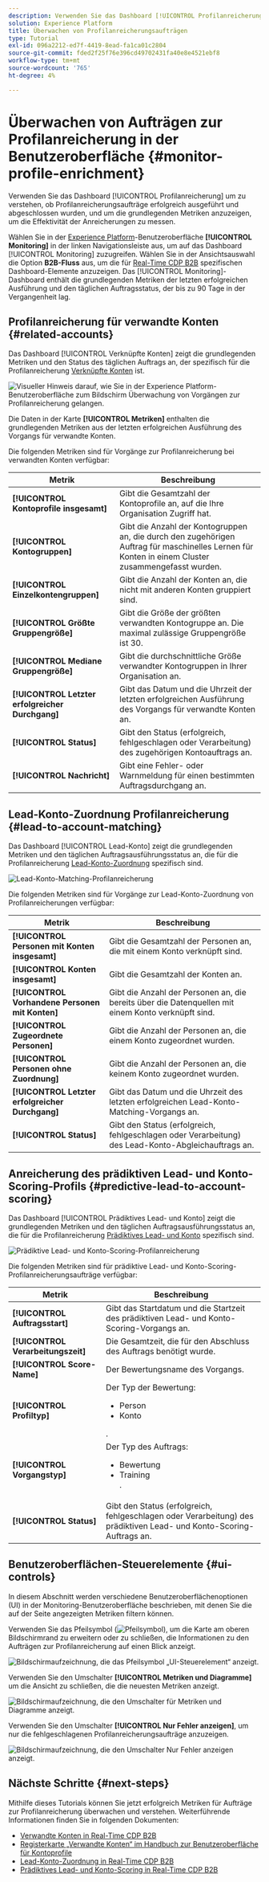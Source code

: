 ```yaml
---
description: Verwenden Sie das Dashboard [!UICONTROL Profilanreicherung] um zu verstehen, ob Profilanreicherungsaufträge erfolgreich ausgeführt und abgeschlossen wurden, und um die grundlegenden Metriken anzuzeigen, um die Effektivität der Anreicherungen zu messen.
solution: Experience Platform
title: Überwachen von Profilanreicherungsaufträgen
type: Tutorial
exl-id: 096a2212-ed7f-4419-8ead-fa1ca01c2804
source-git-commit: fded2f25f76e396cd49702431fa40e8e4521ebf8
workflow-type: tm+mt
source-wordcount: '765'
ht-degree: 4%

---
```


# Überwachen von Aufträgen zur Profilanreicherung in der Benutzeroberfläche {#monitor-profile-enrichment}

Verwenden Sie das Dashboard [!UICONTROL Profilanreicherung] um zu verstehen, ob Profilanreicherungsaufträge erfolgreich ausgeführt und abgeschlossen wurden, und um die grundlegenden Metriken anzuzeigen, um die Effektivität der Anreicherungen zu messen.

Wählen Sie in der [Experience Platform](https://platform.adobe.com)-Benutzeroberfläche **[!UICONTROL Monitoring]** in der linken Navigationsleiste aus, um auf das Dashboard [!UICONTROL Monitoring] zuzugreifen. Wählen Sie in der Ansichtsauswahl die Option **B2B-Fluss** aus, um die für [Real-Time CDP B2B](/help/rtcdp/b2b-overview.md) spezifischen Dashboard-Elemente anzuzeigen.  Das [!UICONTROL Monitoring]-Dashboard enthält die grundlegenden Metriken der letzten erfolgreichen Ausführung und den täglichen Auftragsstatus, der bis zu 90 Tage in der Vergangenheit lag.

## Profilanreicherung für verwandte Konten {#related-accounts}

Das Dashboard [!UICONTROL Verknüpfte Konten] zeigt die grundlegenden Metriken und den Status des täglichen Auftrags an, der spezifisch für die Profilanreicherung [Verknüpfte Konten](/help/rtcdp/b2b-ai-ml-services/related-accounts.md) ist.

![Visueller Hinweis darauf, wie Sie in der Experience Platform-Benutzeroberfläche zum Bildschirm Überwachung von Vorgängen zur Profilanreicherung gelangen.](/help/dataflows/assets/ui/b2b/monitoring-profile-enrichment-jobs.png)

Die Daten in der Karte **[!UICONTROL Metriken]** enthalten die grundlegenden Metriken aus der letzten erfolgreichen Ausführung des Vorgangs für verwandte Konten.

Die folgenden Metriken sind für Vorgänge zur Profilanreicherung bei verwandten Konten verfügbar:

| Metrik | Beschreibung |
| --------- | ---------- |
| **[!UICONTROL Kontoprofile insgesamt]** | Gibt die Gesamtzahl der Kontoprofile an, auf die Ihre Organisation Zugriff hat. |
| **[!UICONTROL Kontogruppen]** | Gibt die Anzahl der Kontogruppen an, die durch den zugehörigen Auftrag für maschinelles Lernen für Konten in einem Cluster zusammengefasst wurden. |
| **[!UICONTROL Einzelkontengruppen]** | Gibt die Anzahl der Konten an, die nicht mit anderen Konten gruppiert sind. |
| **[!UICONTROL Größte Gruppengröße]** | Gibt die Größe der größten verwandten Kontogruppe an. Die maximal zulässige Gruppengröße ist 30. |
| **[!UICONTROL Mediane Gruppengröße]** | Gibt die durchschnittliche Größe verwandter Kontogruppen in Ihrer Organisation an. |
| **[!UICONTROL Letzter erfolgreicher Durchgang]** | Gibt das Datum und die Uhrzeit der letzten erfolgreichen Ausführung des Vorgangs für verwandte Konten an. |
| **[!UICONTROL Status]** | Gibt den Status (erfolgreich, fehlgeschlagen oder Verarbeitung) des zugehörigen Kontoauftrags an. |
| **[!UICONTROL Nachricht]** | Gibt eine Fehler- oder Warnmeldung für einen bestimmten Auftragsdurchgang an. |

## Lead-Konto-Zuordnung Profilanreicherung {#lead-to-account-matching}

Das Dashboard [!UICONTROL Lead-Konto] zeigt die grundlegenden Metriken und den täglichen Auftragsausführungsstatus an, die für die Profilanreicherung [Lead-Konto-Zuordnung](/help/rtcdp/b2b-ai-ml-services/lead-to-account-matching.md) spezifisch sind.

![Lead-Konto-Matching-Profilanreicherung](/help/dataflows/assets/ui/b2b/mpc-lead-to-account-matching.png)

Die folgenden Metriken sind für Vorgänge zur Lead-Konto-Zuordnung von Profilanreicherungen verfügbar:

| Metrik | Beschreibung |
| --------- | ---------- |
| **[!UICONTROL Personen mit Konten insgesamt]** | Gibt die Gesamtzahl der Personen an, die mit einem Konto verknüpft sind. |
| **[!UICONTROL Konten insgesamt]** | Gibt die Gesamtzahl der Konten an. |
| **[!UICONTROL Vorhandene Personen mit Konten]** | Gibt die Anzahl der Personen an, die bereits über die Datenquellen mit einem Konto verknüpft sind. |
| **[!UICONTROL Zugeordnete Personen]** | Gibt die Anzahl der Personen an, die einem Konto zugeordnet wurden. |
| **[!UICONTROL Personen ohne Zuordnung]** | Gibt die Anzahl der Personen an, die keinem Konto zugeordnet wurden. |
| **[!UICONTROL Letzter erfolgreicher Durchgang]** | Gibt das Datum und die Uhrzeit des letzten erfolgreichen Lead-Konto-Matching-Vorgangs an. |
| **[!UICONTROL Status]** | Gibt den Status (erfolgreich, fehlgeschlagen oder Verarbeitung) des Lead-Konto-Abgleichauftrags an. |

## Anreicherung des prädiktiven Lead- und Konto-Scoring-Profils {#predictive-lead-to-account-scoring}

Das Dashboard [!UICONTROL Prädiktives Lead- und Konto] zeigt die grundlegenden Metriken und den täglichen Auftragsausführungsstatus an, die für die Profilanreicherung [Prädiktives Lead- und Konto](/help/rtcdp/b2b-ai-ml-services/predictive-lead-and-account-scoring.md) spezifisch sind.

![Prädiktive Lead- und Konto-Scoring-Profilanreicherung](/help/dataflows/assets/ui/b2b/predictive-lead-and-account-scoring.png)

Die folgenden Metriken sind für prädiktive Lead- und Konto-Scoring-Profilanreicherungsaufträge verfügbar:

| Metrik | Beschreibung |
| --------- | ---------- |
| **[!UICONTROL Auftragsstart]** | Gibt das Startdatum und die Startzeit des prädiktiven Lead- und Konto-Scoring-Vorgangs an. |
| **[!UICONTROL Verarbeitungszeit]** | Die Gesamtzeit, die für den Abschluss des Auftrags benötigt wurde. |
| **[!UICONTROL Score-Name]** | Der Bewertungsname des Vorgangs. |
| **[!UICONTROL Profiltyp]** | Der Typ der Bewertung: <ul><li>Person</li><li>Konto</li></ul>. |
| **[!UICONTROL Vorgangstyp]** | Der Typ des Auftrags:<ul><li>Bewertung</li><li>Training</li>. |
| **[!UICONTROL Status]** | Gibt den Status (erfolgreich, fehlgeschlagen oder Verarbeitung) des prädiktiven Lead- und Konto-Scoring-Auftrags an. |

## Benutzeroberflächen-Steuerelemente {#ui-controls}

In diesem Abschnitt werden verschiedene Benutzeroberflächenoptionen (UI) in der Monitoring-Benutzeroberfläche beschrieben, mit denen Sie die auf der Seite angezeigten Metriken filtern können.

Verwenden Sie das Pfeilsymbol (![Pfeilsymbol](/help/images/icons/chevron-up.png)), um die Karte am oberen Bildschirmrand zu erweitern oder zu schließen, die Informationen zu den Aufträgen zur Profilanreicherung auf einen Blick anzeigt.

![Bildschirmaufzeichnung, die das Pfeilsymbol „UI-Steuerelement“ anzeigt.](/help/dataflows/assets/ui/b2b/use-arrow-control.gif)

Verwenden Sie den Umschalter **[!UICONTROL Metriken und Diagramme]** um die Ansicht zu schließen, die die neuesten Metriken anzeigt.

![Bildschirmaufzeichnung, die den Umschalter für Metriken und Diagramme anzeigt.](/help/dataflows/assets/ui/b2b/metrics-and-graphs-toggle.gif)

Verwenden Sie den Umschalter **[!UICONTROL Nur Fehler anzeigen]**, um nur die fehlgeschlagenen Profilanreicherungsaufträge anzuzeigen.

![Bildschirmaufzeichnung, die den Umschalter Nur Fehler anzeigen anzeigt.](/help/dataflows/assets/ui/b2b/show-failures-only.gif)

## Nächste Schritte {#next-steps}

Mithilfe dieses Tutorials können Sie jetzt erfolgreich Metriken für Aufträge zur Profilanreicherung überwachen und verstehen. Weiterführende Informationen finden Sie in folgenden Dokumenten:

* [Verwandte Konten in Real-Time CDP B2B](/help/rtcdp/b2b-ai-ml-services/related-accounts.md)
* [Registerkarte „Verwandte Konten“ im Handbuch zur Benutzeroberfläche für Kontoprofile](/help/rtcdp/accounts/account-profile-ui-guide.md)
* [Lead-Konto-Zuordnung in Real-Time CDP B2B](/help/rtcdp/b2b-ai-ml-services/lead-to-account-matching.md)
* [Prädiktives Lead- und Konto-Scoring in Real-Time CDP B2B](/help/rtcdp/b2b-ai-ml-services/predictive-lead-and-account-scoring.md)
